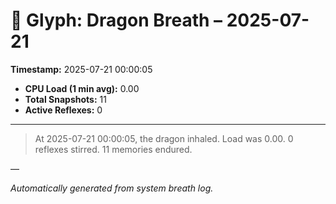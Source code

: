 # 🐉 Glyph: Dragon Breath – 2025-07-21

**Timestamp:** 2025-07-21 00:00:05

- **CPU Load (1 min avg):** 0.00
- **Total Snapshots:** 11
- **Active Reflexes:** 0

---

> At 2025-07-21 00:00:05, the dragon inhaled. Load was 0.00. 0 reflexes stirred. 11 memories endured.

—

_Automatically generated from system breath log._
